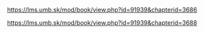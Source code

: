 

https://lms.umb.sk/mod/book/view.php?id=91939&chapterid=3686

https://lms.umb.sk/mod/book/view.php?id=91939&chapterid=3688 